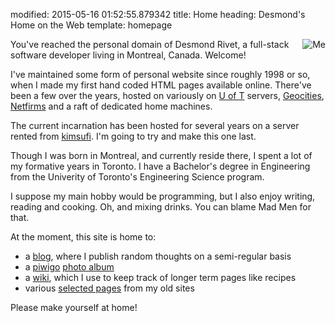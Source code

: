 modified: 2015-05-16 01:52:55.879342
title: Home
heading: Desmond's Home on the Web
template: homepage

<img src="{static}/me01.jpg"
     style="float: right; margin-left:1em; margin-bottom: 1em;"
     alt="Me" title="Me"/>
     
You've reached the personal domain of Desmond Rivet, a full-stack software
developer living in Montreal, Canada.  Welcome!

I've maintained some form of personal website since roughly 1998 or so, when
I made my first hand coded HTML pages available online.  There've been a few
over the years, hosted on variously on [U of T][8] servers, [Geocities][7],
[Netfirms][9] and a raft of dedicated home machines.

The current incarnation has been hosted for several years on a server rented
from [kimsufi][6].  I'm going to try and make this one last.

Though I was born in Montreal, and currently reside there, I spent a lot of
my formative years in Toronto.  I have a Bachelor's degree in Engineering
from the Univerity of Toronto's Engineering Science program.

I suppose my main hobby would be programming, but I also enjoy writing,
reading and cooking.  Oh, and mixing drinks.  You can blame Mad Men for
that.

At the moment, this site is home to:

* a [blog][1], where I publish random thoughts on a semi-regular basis
* a [piwigo][2] [photo album][3]
* a [wiki][4], which I use to keep track of longer term pages like recipes
* various [selected pages][5] from my old sites

Please make yourself at home!

[1]: /blog
[2]: https://piwigo.org/
[3]: https://photos.desmondrivet.com
[4]: https://wiki.desmondrivet.com
[5]: /oldsite
[6]: https://www.kimsufi.com/ca/en/
[7]: https://en.wikipedia.org/wiki/Yahoo!_GeoCities
[8]: https://www.utoronto.ca/
[9]: https://www.netfirms.ca/
